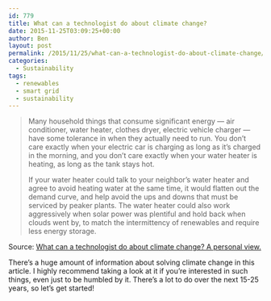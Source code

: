 ```yaml
---
id: 779
title: What can a technologist do about climate change?
date: 2015-11-25T03:09:25+00:00
author: Ben
layout: post
permalink: /2015/11/25/what-can-a-technologist-do-about-climate-change/
categories:
  - Sustainability
tags:
  - renewables
  - smart grid
  - sustainability
---
```

> Many household things that consume significant energy — air conditioner, water heater, clothes dryer, electric vehicle charger — have some tolerance in when they actually need to run. You don’t care exactly when your electric car is charging as long as it’s charged in the morning, and you don’t care exactly when your water heater is heating, as long as the tank stays hot.
> 
> If your water heater could talk to your neighbor’s water heater and agree to avoid heating water at the same time, it would flatten out the demand curve, and help avoid the ups and downs that must be serviced by peaker plants. The water heater could also work aggressively when solar power was plentiful and hold back when clouds went by, to match the intermittency of renewables and require less energy storage.

Source: <a href="http://worrydream.com/ClimateChange/" target="_blank">What can a technologist do about climate change? A personal view.</a>

There&#8217;s a huge amount of information about solving climate change in this article. I highly recommend taking a look at it if you&#8217;re interested in such things, even just to be humbled by it. There&#8217;s a lot to do over the next 15-25 years, so let&#8217;s get started!